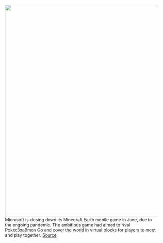 <img src='https://cdn.vox-cdn.com/thumbor/bdBKkk7AJ4QT4_YgbTYAZI5FyLU=/0x0:2040x1148/1200x800/filters:focal(857x411:1183x737)/cdn.vox-cdn.com/uploads/chorus_image/image/68622839/minecraftearth.0.jpg' width='700px' /><br/>
Microsoft is closing down its Minecraft Earth mobile game in June, due to the ongoing pandemic. The ambitious game had aimed to rival Pokxc3xa9mon Go and cover the world in virtual blocks for players to meet and play together.
<a href='https://www.theverge.com/2021/1/5/22215253/minecraft-earth-closing-down-june-2021-microsoft'> Source <a/>